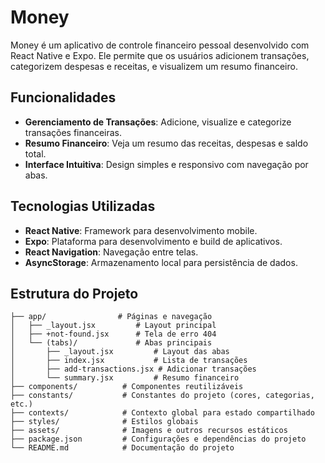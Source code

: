 # Money

Money é um aplicativo de controle financeiro pessoal desenvolvido com React Native e Expo. Ele permite que os usuários adicionem transações, categorizem despesas e receitas, e visualizem um resumo financeiro.

## Funcionalidades

- **Gerenciamento de Transações**: Adicione, visualize e categorize transações financeiras.
- **Resumo Financeiro**: Veja um resumo das receitas, despesas e saldo total.
- **Interface Intuitiva**: Design simples e responsivo com navegação por abas.

## Tecnologias Utilizadas

- **React Native**: Framework para desenvolvimento mobile.
- **Expo**: Plataforma para desenvolvimento e build de aplicativos.
- **React Navigation**: Navegação entre telas.
- **AsyncStorage**: Armazenamento local para persistência de dados.

## Estrutura do Projeto

```
├── app/                # Páginas e navegação
│   ├── _layout.jsx         # Layout principal
│   ├── +not-found.jsx      # Tela de erro 404
│   └── (tabs)/             # Abas principais
│       ├── _layout.jsx         # Layout das abas
│       ├── index.jsx           # Lista de transações
│       ├── add-transactions.jsx # Adicionar transações
│       └── summary.jsx         # Resumo financeiro
├── components/          # Componentes reutilizáveis
├── constants/           # Constantes do projeto (cores, categorias, etc.)
├── contexts/            # Contexto global para estado compartilhado
├── styles/              # Estilos globais
├── assets/              # Imagens e outros recursos estáticos
├── package.json         # Configurações e dependências do projeto
└── README.md            # Documentação do projeto
